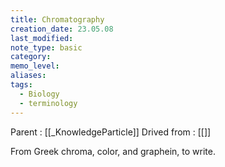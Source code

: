 ```yaml
---
title: Chromatography
creation_date: 23.05.08
last_modified: 
note_type: basic
category: 
memo_level: 
aliases: 
tags:
  - Biology
  - terminology
---
```


Parent : [[_KnowledgeParticle]]
Drived from : [[]]

From Greek chroma, color, and graphein, to write.
